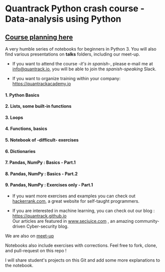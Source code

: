 # Quantrack Python crash course - Data-analysis using Python
## [Course planning here](https://github.com/quantrack/qt_academy_python_beginners/blob/master/course_plan.pdf)

A very humble series of notebooks for beginners in Python 3. You will also find various presentations on **talks** folders, including our meet-up.

* If you want to attend the course  *-it's in spanish*-, please e-mail me at info@quantrack.io, you will be able to join the *spanish-speaking* Slack.  

* If you want to organize training within your company: https://quantrackacademy.io    




#### 1. Python Basics

#### 2. Lists, some built-in functions

#### 3. Loops

#### 4. Functions, basics

#### 5. Notebook of -difficult- exercises 

#### 6. Dictionaries

#### 7. Pandas, NumPy : Basics - Part.1

#### 8. Pandas, NumPy : Basics - Part.2

#### 9. Pandas, NumPy : Exercises only - Part.1



* If you want more exercises and examples you can check out [hackerrank.com](hackerrank.com), a great website for self-taught programmers.

* If you are interested in machine learning, you can check out our blog : https://quantrack.github.io      
Our articles are featured in www.secjuice.com , an amazing community-driven Cyber-security blog.  

We are also on [meet-up](https://www.meetup.com/fr-FR/Quantrack/members/?sort=join_date&desc=true)  

Notebooks also include exercises with corrections. Feel free to fork, clone, and pull-request on this repo !

I will share student's projects on this Git and add some more explanations to the notebook.
